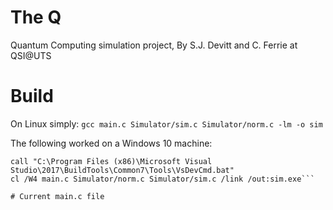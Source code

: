 # The Q
Quantum Computing simulation project, By S.J. Devitt and C. Ferrie at QSI@UTS
# Build
On Linux simply: ```gcc main.c Simulator/sim.c Simulator/norm.c -lm -o sim```

The following worked on a Windows 10 machine:
```
call "C:\Program Files (x86)\Microsoft Visual Studio\2017\BuildTools\Common7\Tools\VsDevCmd.bat"
cl /W4 main.c Simulator/norm.c Simulator/sim.c /link /out:sim.exe```

# Current main.c file

